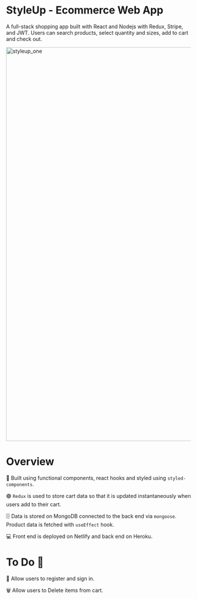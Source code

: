# StyleUp - Ecommerce Web App 
A full-stack shopping app built with React and Nodejs with Redux, Stripe, and JWT. Users can search products, select quantity and sizes, add to cart and check out.

<img width="1073" alt="styleup_one" src="https://user-images.githubusercontent.com/79977073/152681818-d15949e8-a298-4d69-9f3d-96e99f081056.png">

# Overview
🔨 Built using functional components, react hooks and styled using `styled-components`.

🟣 `Redux` is used to store cart data so that it is updated instantaneously when users add to their cart.

🗄 Data is stored on MongoDB connected to the back end via `mongoose`. Product data is fetched with `useEffect` hook.

💻 Front end is deployed on Netlify and back end on Heroku.

# To Do 💭
👤 Allow users to register and sign in.

🗑️ Allow users to Delete items from cart.
